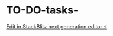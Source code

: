 # TO-DO-tasks-

[Edit in StackBlitz next generation editor ⚡️](https://stackblitz.com/~/github.com/manisha02-kiddo/TO-DO-tasks-)